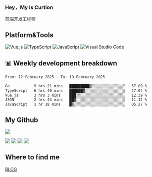 ### Hey，My is Curtion
前端开发工程师
## Platform&Tools

![Vue.js](https://img.shields.io/badge/-Vue.js-4FC08D?style=flat-square&logo=Vue.js&logoColor=white)
![TypeScript](https://img.shields.io/badge/-TypeScript-007ACC?style=flat-square&logo=typescript&logoColor=white)
![JavaScript](https://img.shields.io/badge/-JavaScript-F7DF1E?style=flat-square&logo=javascript&logoColor=black)
![Visual Studio Code](https://img.shields.io/badge/-VSCode-007ACC?style=flat-square&logo=Visual-Studio-Code&logoColor=white)

## 📊 Weekly development breakdown

<!--START_SECTION:waka-->

```txt
From: 12 February 2025 - To: 19 February 2025

Go           9 hrs 21 mins   █████████▒░░░░░░░░░░░░░░░   37.89 %
TypeScript   6 hrs 40 mins   ██████▓░░░░░░░░░░░░░░░░░░   27.04 %
Vue.js       3 hrs 3 mins    ███░░░░░░░░░░░░░░░░░░░░░░   12.39 %
JSON         2 hrs 44 mins   ██▓░░░░░░░░░░░░░░░░░░░░░░   11.12 %
JavaScript   1 hr 18 mins    █▒░░░░░░░░░░░░░░░░░░░░░░░   05.27 %
```

<!--END_SECTION:waka-->

## My Github

![](http://github-profile-summary-cards.vercel.app/api/cards/profile-details?username=curtion&theme=nord_bright)

![](http://github-profile-summary-cards.vercel.app/api/cards/stats?username=curtion&theme=nord_bright)
![](http://github-profile-summary-cards.vercel.app/api/cards/productive-time?username=curtion&theme=nord_bright&utcOffset=8)
![](http://github-profile-summary-cards.vercel.app/api/cards/repos-per-language?username=curtion&theme=nord_bright)
![](http://github-profile-summary-cards.vercel.app/api/cards/most-commit-language?username=curtion&theme=nord_bright)

## Where to find me

[BLOG](https://blog.3gxk.net)
